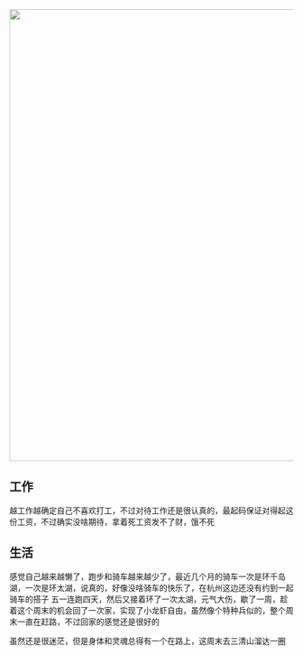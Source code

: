<img src="/assets/07.jpg" width="800"/>


## 工作

越工作越确定自己不喜欢打工，不过对待工作还是很认真的，最起码保证对得起这份工资，不过确实没啥期待，拿着死工资发不了财，饿不死

## 生活

感觉自己越来越懒了，跑步和骑车越来越少了，最近几个月的骑车一次是环千岛湖，一次是环太湖，说真的，好像没啥骑车的快乐了，在杭州这边还没有约到一起骑车的搭子
五一连跑四天，然后又接着环了一次太湖，元气大伤，歇了一周，趁着这个周末的机会回了一次家，实现了小龙虾自由，虽然像个特种兵似的，整个周末一直在赶路，不过回家的感觉还是很好的

虽然还是很迷茫，但是身体和灵魂总得有一个在路上，这周末去三清山溜达一圈
